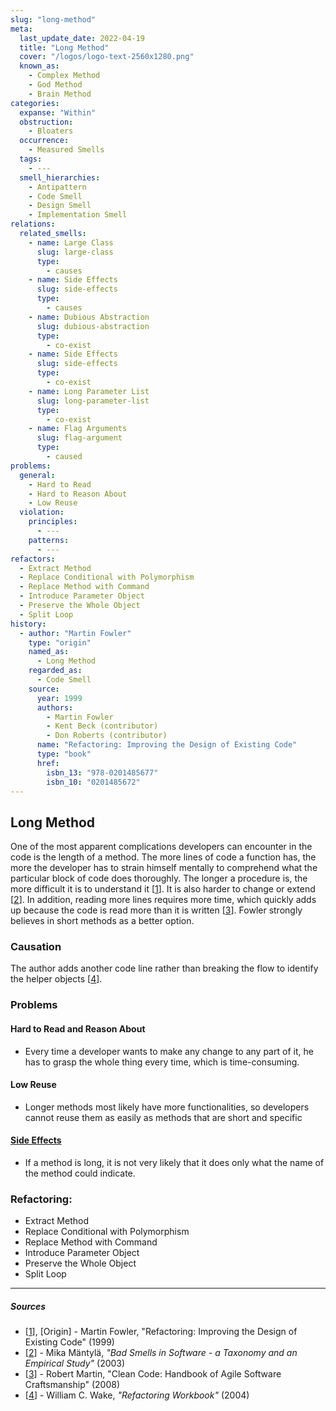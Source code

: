 ```yaml
---
slug: "long-method"
meta:
  last_update_date: 2022-04-19
  title: "Long Method"
  cover: "/logos/logo-text-2560x1280.png"
  known_as:
    - Complex Method
    - God Method
    - Brain Method
categories:
  expanse: "Within"
  obstruction:
    - Bloaters
  occurrence:
    - Measured Smells
  tags:
    - ---
  smell_hierarchies:
    - Antipattern
    - Code Smell
    - Design Smell
    - Implementation Smell
relations:
  related_smells:
    - name: Large Class
      slug: large-class
      type:
        - causes
    - name: Side Effects
      slug: side-effects
      type:
        - causes
    - name: Dubious Abstraction
      slug: dubious-abstraction
      type:
        - co-exist
    - name: Side Effects
      slug: side-effects
      type:
        - co-exist
    - name: Long Parameter List
      slug: long-parameter-list
      type:
        - co-exist
    - name: Flag Arguments
      slug: flag-argument
      type:
        - caused
problems:
  general:
    - Hard to Read
    - Hard to Reason About
    - Low Reuse
  violation:
    principles:
      - ---
    patterns:
      - ---
refactors:
  - Extract Method
  - Replace Conditional with Polymorphism
  - Replace Method with Command
  - Introduce Parameter Object
  - Preserve the Whole Object
  - Split Loop
history:
  - author: "Martin Fowler"
    type: "origin"
    named_as:
      - Long Method
    regarded_as:
      - Code Smell
    source:
      year: 1999
      authors:
        - Martin Fowler
        - Kent Beck (contributor)
        - Don Roberts (contributor)
      name: "Refactoring: Improving the Design of Existing Code"
      type: "book"
      href:
        isbn_13: "978-0201485677"
        isbn_10: "0201485672"
---
```


## Long Method

One of the most apparent complications developers can encounter in the code is the length of a method. The more lines of code a function has, the more the developer has to strain himself mentally to comprehend what the particular block of code does thoroughly. The longer a procedure is, the more difficult it is to understand it [[1](#sources)]. It is also harder to change or extend [[2](#sources)]. In addition, reading more lines requires more time, which quickly adds up because the code is read more than it is written [[3](#sources)]. Fowler strongly believes in short methods as a better option.

### Causation

The author adds another code line rather than breaking the flow to identify the helper objects [[4](#sources)].

### Problems

#### **Hard to Read and Reason About**

- Every time a developer wants to make any change to any part of it, he has to grasp the whole thing every time, which is time-consuming.

#### **Low Reuse**

- Longer methods most likely have more functionalities, so developers cannot reuse them as easily as methods that are short and specific

#### **[Side Effects](./side-effects.md)**

- If a method is long, it is not very likely that it does only what the name of the method could indicate.

### Refactoring:

- Extract Method
- Replace Conditional with Polymorphism
- Replace Method with Command
- Introduce Parameter Object
- Preserve the Whole Object
- Split Loop

---

##### Sources

- [[1](#sources)], [Origin] - Martin Fowler, "Refactoring: Improving the Design of Existing Code" (1999)
- [[2](#sources)] - Mika Mäntylä, _"Bad Smells in Software - a Taxonomy and an Empirical Study"_ (2003)
- [[3](#sources)] - Robert Martin, "Clean Code: Handbook of Agile Software Craftsmanship" (2008)
- [[4](#sources)] - William C. Wake, _"Refactoring Workbook"_ (2004)
